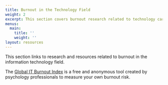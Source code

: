 ```yaml
---
title: Burnout in the Technology Field
weight: 2
excerpt: This section covers burnout research related to technology careers.
menus:
  main:
    title: ''
    weight: ''
layout: resources
---
```

This section links to research and resources related to burnout in the information technology field.

The [Global IT Burnout Index](https://burnoutindex.org/https://burnoutindex.org/) is a free and anonymous tool created by psychology professionals to measure your own burnout risk.
